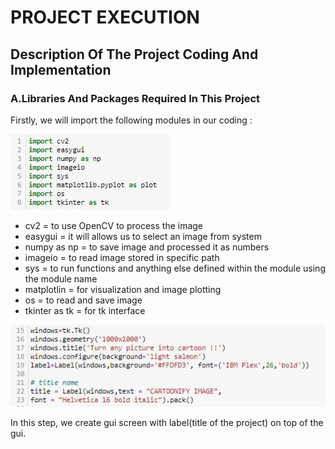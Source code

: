 # PROJECT EXECUTION

## Description Of The Project Coding And Implementation


### A.Libraries And Packages Required In This Project


Firstly, we will import the following modules in our coding : 


![Step 1](https://github.com/AfzaAdaw/Artificial-Intelligence-Project/blob/main/Documentation/modules.JPG)


- cv2           = to use OpenCV to process the image
- easygui       = it will allows us to select an image from system
- numpy as np   = to save image and processed it as numbers
- imageio       = to read image stored in specific path
- sys           = to run functions and anything else defined within the module using the module name
- matplotlin    = for visualization and image plotting
- os            = to read and save image 
- tkinter as tk = for tk interface

![Step 2](https://github.com/AfzaAdaw/Artificial-Intelligence-Project/blob/main/Documentation/gui%20screen.JPG)

In this step, we create gui screen with label(title of the project) on top of the gui.
